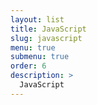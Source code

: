 ```yaml
---
layout: list
title: JavaScript
slug: javascript
menu: true
submenu: true
order: 6
description: >
  JavaScript
---
```

